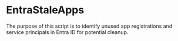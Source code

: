 # EntraStaleApps
The purpose of this script is to identify unused app registrations and service principals in Entra ID for potential cleanup.
